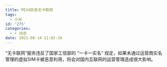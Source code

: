 ```yaml
---
title: MIX4防丢无卡联网
tags:
  - 小米
id: '275'
categories:
  - - 动态
date: 2021-08-14 11:02:34
---
```


“无卡联网”服务违反了国家工信部的 “一卡一实名” 规定，如果未通过运营商实名管理的虚拟SIM卡被恶意利用，将会对国内互联网的运营管理造成很大影响。
